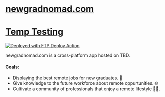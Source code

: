 # [newgradnomad.com](https://newgradnomad.com/) 
# [Temp Testing](https://ngn.000.pe/) 
[<img alt="Deployed with FTP Deploy Action" src="https://img.shields.io/badge/Deployed With-FTP DEPLOY ACTION-%3CCOLOR%3E?style=for-the-badge&color=2b9348">](https://github.com/SamKirkland/FTP-Deploy-Action)

newgradnomad.com is a cross-platform app hosted on TBD. 
#### Goals:
- Displaying the best remote jobs for new graduates. 💼
- Give knowledge to the future workforce about remote oppurtunities. 🌐
- Cultivate a community of professionals that enjoy a remote lifestyle 🧑‍🌾.
